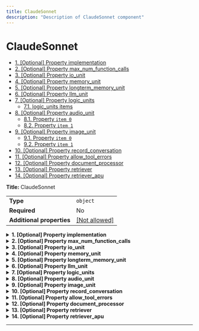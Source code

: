 ```yaml
---
title: ClaudeSonnet
description: "Description of ClaudeSonnet component"
---
```

# ClaudeSonnet

- [1. [Optional] Property implementation](#implementation)
- [2. [Optional] Property max_num_function_calls](#max_num_function_calls)
- [3. [Optional] Property io_unit](#io_unit)
- [4. [Optional] Property memory_unit](#memory_unit)
- [5. [Optional] Property longterm_memory_unit](#longterm_memory_unit)
- [6. [Optional] Property llm_unit](#llm_unit)
- [7. [Optional] Property logic_units](#logic_units)
  - [7.1. logic_units items](#autogenerated_heading_2)
- [8. [Optional] Property audio_unit](#audio_unit)
  - [8.1. Property `item 0`](#audio_unit_anyOf_i0)
  - [8.2. Property `item 1`](#audio_unit_anyOf_i1)
- [9. [Optional] Property image_unit](#image_unit)
  - [9.1. Property `item 0`](#image_unit_anyOf_i0)
  - [9.2. Property `item 1`](#image_unit_anyOf_i1)
- [10. [Optional] Property record_conversation](#record_conversation)
- [11. [Optional] Property allow_tool_errors](#allow_tool_errors)
- [12. [Optional] Property document_processor](#document_processor)
- [13. [Optional] Property retriever](#retriever)
- [14. [Optional] Property retriever_apu](#retriever_apu)

**Title:** ClaudeSonnet

|                           |                                                         |
| ------------------------- | ------------------------------------------------------- |
| **Type**                  | `object`                                                |
| **Required**              | No                                                      |
| **Additional properties** | [[Not allowed]](# "Additional Properties not allowed.") |

<details>
<summary>
<strong> <a name="implementation"></a>1. [Optional] Property implementation</strong>  

</summary>
<blockquote>

|              |         |
| ------------ | ------- |
| **Type**     | `const` |
| **Required** | No      |

Specific value: `"ClaudeSonnet"`

</blockquote>
</details>

<details>
<summary>
<strong> <a name="max_num_function_calls"></a>2. [Optional] Property max_num_function_calls</strong>  

</summary>
<blockquote>

**Title:** Max Num Function Calls

|              |           |
| ------------ | --------- |
| **Type**     | `integer` |
| **Required** | No        |
| **Default**  | `10`      |

**Description:** The maximum number of function calls to make in a single request.

</blockquote>
</details>

<details>
<summary>
<strong> <a name="io_unit"></a>3. [Optional] Property io_unit</strong>  

</summary>
<blockquote>

|              |                                |
| ------------ | ------------------------------ |
| **Type**     | [`Reference[IOUnit]`](/docs/components/iounit/overview)            |
| **Required** | No                             |
| **Default**  | `{"implementation": "IOUnit"}` |

</blockquote>
</details>

<details>
<summary>
<strong> <a name="memory_unit"></a>4. [Optional] Property memory_unit</strong>  

</summary>
<blockquote>

|              |                                    |
| ------------ | ---------------------------------- |
| **Type**     | [`Reference[MemoryUnit]`](/docs/components/memoryunit/overview)            |
| **Required** | No                                 |
| **Default**  | `{"implementation": "MemoryUnit"}` |

</blockquote>
</details>

<details>
<summary>
<strong> <a name="longterm_memory_unit"></a>5. [Optional] Property longterm_memory_unit</strong>  

</summary>
<blockquote>

|              |                                 |
| ------------ | ------------------------------- |
| **Type**     | [`Reference[LongTermMemoryUnit]`](/docs/components/longtermmemoryunit/overview) |
| **Required** | No                              |
| **Default**  | `null`                          |

</blockquote>
</details>

<details>
<summary>
<strong> <a name="llm_unit"></a>6. [Optional] Property llm_unit</strong>  

</summary>
<blockquote>

|              |                                                                                 |
| ------------ | ------------------------------------------------------------------------------- |
| **Type**     | [`Reference[LLMUnit]`](/docs/components/llmunit/overview)                                                            |
| **Required** | No                                                                              |
| **Default**  | `{"implementation": "AnthropicLLMUnit", "model": "claude-3-5-sonnet-20240620"}` |

</blockquote>
</details>

<details>
<summary>
<strong> <a name="logic_units"></a>7. [Optional] Property logic_units</strong>  

</summary>
<blockquote>

**Title:** Logic Units

|              |                                 |
| ------------ | ------------------------------- |
| **Type**     | `array of [Reference[LogicUnit]](/docs/components/logicunit/overview)` |
| **Required** | No                              |
| **Default**  | `[]`                            |

|                      | Array restrictions |
| -------------------- | ------------------ |
| **Min items**        | N/A                |
| **Max items**        | N/A                |
| **Items unicity**    | False              |
| **Additional items** | False              |
| **Tuple validation** | See below          |

| Each item of this array must be         | Description |
| --------------------------------------- | ----------- |
| [logic_units items](#logic_units_items) | -           |

### <a name="autogenerated_heading_2"></a>7.1. logic_units items

|              |                                                                 |
| ------------ | --------------------------------------------------------------- |
| **Type**     | [`Reference[LogicUnit]`](/docs/components/logicunit/overview)                                          |
| **Required** | No                                                              |
| **Default**  | `{"implementation": "eidolon_ai_sdk.apu.logic_unit.LogicUnit"}` |

</blockquote>
</details>

<details>
<summary>
<strong> <a name="audio_unit"></a>8. [Optional] Property audio_unit</strong>  

</summary>
<blockquote>

|                           |                                                                           |
| ------------------------- | ------------------------------------------------------------------------- |
| **Type**                  | `combining`                                                               |
| **Required**              | No                                                                        |
| **Additional properties** | [[Any type: allowed]](# "Additional Properties of any type are allowed.") |
| **Default**               | `"OpenAiSpeech"`                                                          |

<blockquote>

| Any of(Option)                 |
| ------------------------------ |
| [item 0](#audio_unit_anyOf_i0) |
| [item 1](#audio_unit_anyOf_i1) |

<blockquote>

### <a name="audio_unit_anyOf_i0"></a>8.1. Property `item 0`

|              |                                                                 |
| ------------ | --------------------------------------------------------------- |
| **Type**     | [`Reference[AudioUnit]`](/docs/components/audiounit/overview)                                          |
| **Required** | No                                                              |
| **Default**  | `{"implementation": "eidolon_ai_sdk.apu.audio_unit.AudioUnit"}` |

</blockquote>
<blockquote>

### <a name="audio_unit_anyOf_i1"></a>8.2. Property `item 1`

|              |        |
| ------------ | ------ |
| **Type**     | `null` |
| **Required** | No     |

</blockquote>

</blockquote>

</blockquote>
</details>

<details>
<summary>
<strong> <a name="image_unit"></a>9. [Optional] Property image_unit</strong>  

</summary>
<blockquote>

|                           |                                                                           |
| ------------------------- | ------------------------------------------------------------------------- |
| **Type**                  | `combining`                                                               |
| **Required**              | No                                                                        |
| **Additional properties** | [[Any type: allowed]](# "Additional Properties of any type are allowed.") |
| **Default**               | `"OpenAIImageUnit"`                                                       |

<blockquote>

| Any of(Option)                 |
| ------------------------------ |
| [item 0](#image_unit_anyOf_i0) |
| [item 1](#image_unit_anyOf_i1) |

<blockquote>

### <a name="image_unit_anyOf_i0"></a>9.1. Property `item 0`

|              |                                                                 |
| ------------ | --------------------------------------------------------------- |
| **Type**     | [`Reference[ImageUnit]`](/docs/components/imageunit/overview)                                          |
| **Required** | No                                                              |
| **Default**  | `{"implementation": "eidolon_ai_sdk.apu.image_unit.ImageUnit"}` |

</blockquote>
<blockquote>

### <a name="image_unit_anyOf_i1"></a>9.2. Property `item 1`

|              |        |
| ------------ | ------ |
| **Type**     | `null` |
| **Required** | No     |

</blockquote>

</blockquote>

</blockquote>
</details>

<details>
<summary>
<strong> <a name="record_conversation"></a>10. [Optional] Property record_conversation</strong>  

</summary>
<blockquote>

**Title:** Record Conversation

|              |           |
| ------------ | --------- |
| **Type**     | `boolean` |
| **Required** | No        |
| **Default**  | `true`    |

</blockquote>
</details>

<details>
<summary>
<strong> <a name="allow_tool_errors"></a>11. [Optional] Property allow_tool_errors</strong>  

</summary>
<blockquote>

**Title:** Allow Tool Errors

|              |           |
| ------------ | --------- |
| **Type**     | `boolean` |
| **Required** | No        |
| **Default**  | `true`    |

</blockquote>
</details>

<details>
<summary>
<strong> <a name="document_processor"></a>12. [Optional] Property document_processor</strong>  

</summary>
<blockquote>

|              |                                           |
| ------------ | ----------------------------------------- |
| **Type**     | [`Reference[DocumentProcessor]`](/docs/components/documentprocessor/overview)            |
| **Required** | No                                        |
| **Default**  | `{"implementation": "DocumentProcessor"}` |

</blockquote>
</details>

<details>
<summary>
<strong> <a name="retriever"></a>13. [Optional] Property retriever</strong>  

</summary>
<blockquote>

|              |                                   |
| ------------ | --------------------------------- |
| **Type**     | [`Reference[Retriever]`](/docs/components/retriever/overview)            |
| **Required** | No                                |
| **Default**  | `{"implementation": "Retriever"}` |

</blockquote>
</details>

<details>
<summary>
<strong> <a name="retriever_apu"></a>14. [Optional] Property retriever_apu</strong>  

</summary>
<blockquote>

|              |                  |
| ------------ | ---------------- |
| **Type**     | [`Reference[APU]`](/docs/components/apu/overview) |
| **Required** | No               |
| **Default**  | `null`           |

</blockquote>
</details>

----------------------------------------------------------------------------------------------------------------------------
